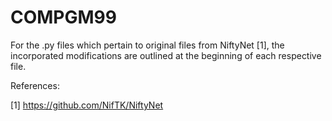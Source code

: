 # COMPGM99

For the .py files which pertain to original files from NiftyNet [1], the incorporated modifications are outlined at the beginning of each respective file.

References:

[1] https://github.com/NifTK/NiftyNet
